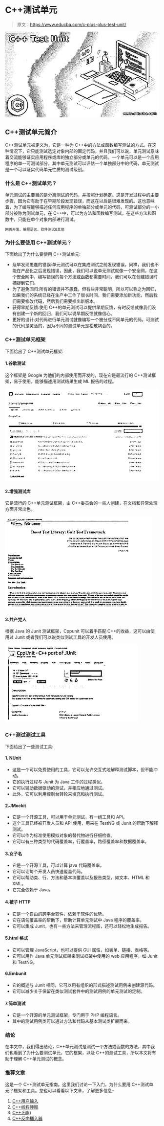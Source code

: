 # C++测试单元

> 原文：<https://www.educba.com/c-plus-plus-test-unit/>

![C++ Test Unit](img/bf9ee3208ab0438dc12f85ad3c228d9a.png)



## C++测试单元简介

C++测试单元被定义为，它是一种为 C++中的方法或函数编写测试的方式。在这种情况下，它只能测试选定对象内部的固定代码，并且我们可以说，单元测试意味着交流能够证实应用程序或库的独立部分或单元的代码。一个单元可以是一个应用程序的单一可测试部分，其中单元测试可以评估一个单独部分中的代码，单元测试是一个可以证实代码单元性质的测试级别。

### 什么是 C++测试单元？

单元测试的主要目的是分离测试的代码，并按照计划确定。这是开发过程中的主要步骤，因为它有助于在早期阶段发现错误，而这在以后是很难发现的。这也意味着，为了编写能够描述任何应用程序的单独部分或单元的代码，可测试部分的一小部分被称为测试单元，在 C++中，可以为方法和函数编写测试，在这些方法和函数中，只能在单个对象内部进行测试。

<small>网页开发、编程语言、软件测试&其他</small>

### 为什么要使用 C++测试单元？

下面给出了为什么要使用 C++测试单元:

*   及早发现愚蠢的错误:单元测试可以在集成测试之前发现错误，同样，我们也不能在产品化之后发现错误，因此，我们可以说单元测试就像一个安全网，在这个安全网中，编写错误的每个方法或函数都需要时间，我们可以在创建错误时捕捉到它们。
*   为了避免回归:所有的错误并不愚蠢，但有些非常聪明，所以可以称之为回归，如果我们的系统已经在生产中工作了很长时间，我们需要添加新功能，然后我们需要修改代码，然后我们需要推出新版本。
*   获得早期反馈:使用 C++的单元测试可以提供早期反馈，有时反馈就像我们没有创建一个新的回归，我们可以说早期反馈就像信心。
*   更好的设计:对代码进行单元测试就像编写一个被分成不同单元的代码，可测试的代码是灵活的，因为不同的测试单元是松散耦合的。

### C++测试单元框架

下面给出了 C++测试单元框架:

#### 1.谷歌测试

这个框架是 Google 为他们的内部使用而开发的，现在它是最流行的 C++测试框架，易于使用，能够描述用测试结果生成 ML 报告的过程。

![C++ Test Unit 1](img/826f129230997670b025fc4502347240.png)



#### 2.增强测试库

它是流行的 C++单元测试框架，由 C++委员会的一些人创建，在文档和异常处理方面非常出色。

![C++ Test Unit 2](img/eb78d255a937f7eb6be4ee7d76113079.png)



#### 3.共产党人

根据 Java 的 Junit 测试框架，Cppunit 可以着手匹配 C++的收益，这可以由使用过 Junit 或者我们可以说类似测试工具的开发人员使用。

![Cppunit](img/9a657bfa11461876e850b27b7e795187.png)



### C++测试测试工具

下面给出了一些测试工具:

#### 1\. NUnit

*   这是一个可以免费使用的工具，它可以允许交互式地解释测试脚本，但不能冲动。
*   它的执行过程与 Junit 为 Java 工作的过程类似。
*   它可以辅助数据驱动的测试，并相应地通过测试。
*   此外，它可以利用控制台转轮来填充和执行测试。

#### 2.JMockit

*   它是一个开源工具，可以用于单元测试，有一组工具和 API。
*   这个工具已经被开发人员和 API 使用，用来在 TestNG 或 Junit 的帮助下解释测试。
*   它可以作为标准使用模拟对象的替代物进行仔细检查。
*   它可以有三种类型的代码覆盖率，行覆盖率，路径覆盖率和数据覆盖率。

#### 3.女子名

*   它是一个开源工具，可以计算 java 代码覆盖率。
*   它可以让每个开发人员快速覆盖代码。
*   它可以帮助类、行、方法和基本块覆盖以及报告类型，如文本、HTML 和 XML。
*   它完全依赖于 Java。

#### 4.被子 HTTP

*   它是一个自由的跨平台软件，依赖于软件的优势。
*   它在语句覆盖率的帮助下，帮助计算单元测试中 Java 程序的覆盖率。
*   它可以集成 Junit，也有一些方法来管理流程图，还可以轻松地生成报告。

#### 5.html 格式

*   它可以管理 JavaScript，也可以提供 GUI 属性，如表单、链接、表格等。
*   它可以用作 Java 单元测试框架来测试框架中使用的 web 应用程序，如 Junit 和 TestNG。

#### 6.Embunit

*   它的概述与 Junit 相同，它可以用有组织的形式描述测试用例来创建源代码。
*   它可以减少关于保留在类似测试套件中的测试用例的单元测试的定制。

#### 7.简单测试

*   它是一个开源的单元测试框架，专门用于 PHP 编程语言。
*   其中的测试用例类可以通过方法和代码从基本测试类扩展而来。

### 结论

在本文中，我们得出结论，C++单元测试是测试一个方法或函数的方法，其中我们也看到了为什么要测试单元，它的框架，以及 C++的测试工具，所以本文将有助于理解 C++单元测试的概念。

### 推荐文章

这是一个 C++测试单元指南。这里我们讨论一下入门，为什么要用 C++测试单元？框架和工具。您也可以看看以下文章，了解更多信息–

1.  [C++用户输入](https://www.educba.com/c-plus-plus-user-input/)
2.  [C++线程睡眠](https://www.educba.com/c-plus-plus-thread-sleep/)
3.  [C++ Fill()](https://www.educba.com/c-plus-plus-fill/)
4.  [C++反向插入器](https://www.educba.com/c-plus-plus-back_inserter/)





